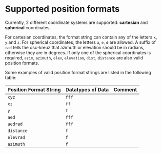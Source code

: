 
# Supported position formats

Currently, 2 different coordinate systems are supported: **cartesian** and **spherical** coordinates.

For cartesian coordinates, the format string can contain any of the letters `x`, `y` and `z`. For spherical coordinates, the letters `a`, `e`, `d` are allowed. A suffix of `rad` tells the osc-kreuz that azimuth or elevation should be in radians, otherwise they are in degrees. If only one of the spherical coordinates is required, `azim`, `azimuth`, `elev`, `elevation`, `dist`, `distance` are also valid position formats.

Some examples of valid position format strings are listed in the following table:

| Position Format String | Datatypes of Data | Comment |
| ---------------------- | ----------------- | ------- |
| `xyz`                  | `fff`             |         |
| `xz`                   | `ff`              |         |
| `y`                    | `f`               |         |
| `aed`                  | `fff`             |         |
| `aedrad`               | `fff`             |         |
| `distance`             | `f`               |         |
| `elevrad`              | `f`               |         |
| `azimuth`              | `f`               |         |
